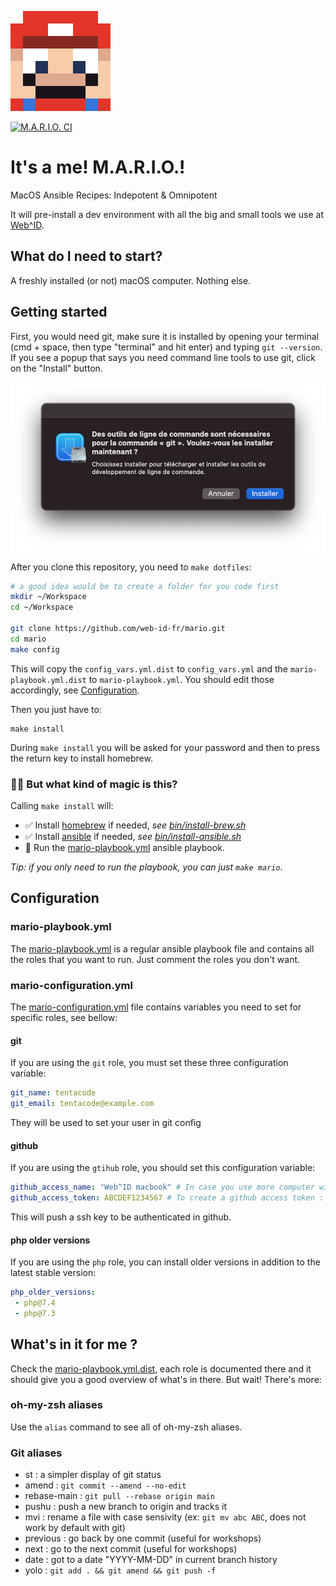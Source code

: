 ![M.A.R.I.O.](./resources/img/mario.png)

[![M.A.R.I.O. CI](https://github.com/web-id-fr/mario/actions/workflows/mario-ci.yml/badge.svg)](https://github.com/web-id-fr/mario/actions/workflows/mario-ci.yml)

# It's a me! M.A.R.I.O.! 

MacOS
Ansible
Recipes:
Indepotent &
Omnipotent

It will pre-install a dev environment with all the big and small tools we use at [Web^ID](https://web-id.fr).

## What do I need to start?

A freshly installed (or not) macOS computer. Nothing else.

## Getting started

First, you would need git, make sure it is installed by opening your terminal (cmd + space, then type "terminal" and hit enter) and typing `git --version`. If you see a popup that says you need command line tools to use git, click on the "Install" button.

![Popup asking to install command line tools](./resources/img/command_line_tools_prompt_install.png)

After you clone this repository, you need to `make dotfiles`:

```bash
# a good idea would be to create a folder for you code first
mkdir ~/Workspace
cd ~/Workspace

git clone https://github.com/web-id-fr/mario.git
cd mario
make config
```

This will copy the `config_vars.yml.dist` to `config_vars.yml` and the `mario-playbook.yml.dist` to `mario-playbook.yml`. You should edit those accordingly, see [Configuration](#configuration).

Then you just have to:

```
make install
```

During `make install` you will be asked for your password and then to press the return key to install homebrew.

### 🧙‍♀️ But what kind of magic is this?

Calling `make install` will:

* ✅ Install [homebrew](https://brew.sh/) if needed, *see [bin/install-brew.sh](bin/install-brew.sh)*
* ✅ Install [ansible](https://docs.ansible.com/) if needed, *see [bin/install-ansible.sh](bin/install-ansible.sh)*
* 🚀 Run the [mario-playbook.yml](mario-playbook.yml.dist) ansible playbook.

*Tip: if you only need to run the playbook, you can just `make mario`.*

## Configuration

### mario-playbook.yml

The [mario-playbook.yml](mario-playbook.yml.dist) is a regular ansible playbook file and contains all the roles that you want to run. Just comment the roles you don't want.

### mario-configuration.yml

The [mario-configuration.yml](mario-configuration.yml.dist) file contains variables you need to set for specific roles, see bellow:

#### git

If you are using the `git` role, you must set these three configuration variable:

```yml
git_name: tentacode
git_email: tentacode@example.com
```

They will be used to set your user in git config 

#### github

If you are using the `gtihub` role, you should set this configuration variable:

```yml
github_access_name: "Web^ID macbook" # In case you use more computer with one account, each name must be different
github_access_token: ABCDEF1234567 # To create a github access token : https://github.com/settings/tokens
```

This will push a ssh key to be authenticated in github.

#### php older versions

If you are using the `php` role, you can install older versions in addition to the latest stable version:

```yml
php_older_versions:
 - php@7.4
 - php@7.3
 ```

## What's in it for me ?

Check the [mario-playbook.yml.dist](mario-playbook.yml.dist), each role is documented there and it should give you a good overview of what's in there. But wait! There's more:

### oh-my-zsh aliases

Use the `alias` command to see all of oh-my-zsh aliases.

### Git aliases

* st : a simpler display of git status
* amend : `git commit --amend --no-edit`
* rebase-main : `git pull --rebase origin main`
* pushu : push a new branch to origin and tracks it
* mvi : rename a file with case sensivity (ex: `git mv abc ABC`, does not work by default with git)
* previous : go back by one commit (useful for workshops)
* next : go to the next commit (useful for workshops)
* date : got to a date "YYYY-MM-DD" in current branch history
* yolo : `git add . && git amend && git push -f`
